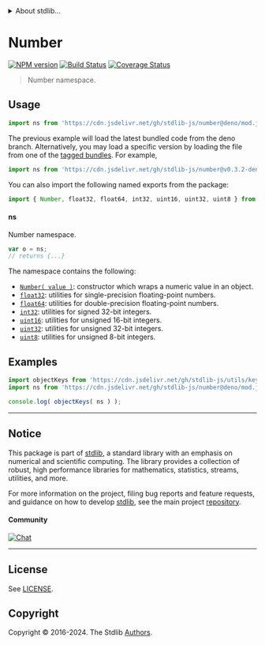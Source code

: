 <!--

@license Apache-2.0

Copyright (c) 2021 The Stdlib Authors.

Licensed under the Apache License, Version 2.0 (the "License");
you may not use this file except in compliance with the License.
You may obtain a copy of the License at

   http://www.apache.org/licenses/LICENSE-2.0

Unless required by applicable law or agreed to in writing, software
distributed under the License is distributed on an "AS IS" BASIS,
WITHOUT WARRANTIES OR CONDITIONS OF ANY KIND, either express or implied.
See the License for the specific language governing permissions and
limitations under the License.

-->


<details>
  <summary>
    About stdlib...
  </summary>
  <p>We believe in a future in which the web is a preferred environment for numerical computation. To help realize this future, we've built stdlib. stdlib is a standard library, with an emphasis on numerical and scientific computation, written in JavaScript (and C) for execution in browsers and in Node.js.</p>
  <p>The library is fully decomposable, being architected in such a way that you can swap out and mix and match APIs and functionality to cater to your exact preferences and use cases.</p>
  <p>When you use stdlib, you can be absolutely certain that you are using the most thorough, rigorous, well-written, studied, documented, tested, measured, and high-quality code out there.</p>
  <p>To join us in bringing numerical computing to the web, get started by checking us out on <a href="https://github.com/stdlib-js/stdlib">GitHub</a>, and please consider <a href="https://opencollective.com/stdlib">financially supporting stdlib</a>. We greatly appreciate your continued support!</p>
</details>

# Number

[![NPM version][npm-image]][npm-url] [![Build Status][test-image]][test-url] [![Coverage Status][coverage-image]][coverage-url] <!-- [![dependencies][dependencies-image]][dependencies-url] -->

> Number namespace.



<section class="usage">

## Usage

```javascript
import ns from 'https://cdn.jsdelivr.net/gh/stdlib-js/number@deno/mod.js';
```
The previous example will load the latest bundled code from the deno branch. Alternatively, you may load a specific version by loading the file from one of the [tagged bundles](https://github.com/stdlib-js/number/tags). For example,

```javascript
import ns from 'https://cdn.jsdelivr.net/gh/stdlib-js/number@v0.3.2-deno/mod.js';
```

You can also import the following named exports from the package:

```javascript
import { Number, float32, float64, int32, uint16, uint32, uint8 } from 'https://cdn.jsdelivr.net/gh/stdlib-js/number@deno/mod.js';
```

#### ns

Number namespace.

```javascript
var o = ns;
// returns {...}
```

The namespace contains the following:

<!-- <toc pattern="*"> -->

<div class="namespace-toc">

-   <span class="signature">[`Number( value )`][@stdlib/number/ctor]</span><span class="delimiter">: </span><span class="description">constructor which wraps a numeric value in an object.</span>
-   <span class="signature">[`float32`][@stdlib/number/float32]</span><span class="delimiter">: </span><span class="description">utilities for single-precision floating-point numbers.</span>
-   <span class="signature">[`float64`][@stdlib/number/float64]</span><span class="delimiter">: </span><span class="description">utilities for double-precision floating-point numbers.</span>
-   <span class="signature">[`int32`][@stdlib/number/int32]</span><span class="delimiter">: </span><span class="description">utilities for signed 32-bit integers.</span>
-   <span class="signature">[`uint16`][@stdlib/number/uint16]</span><span class="delimiter">: </span><span class="description">utilities for unsigned 16-bit integers.</span>
-   <span class="signature">[`uint32`][@stdlib/number/uint32]</span><span class="delimiter">: </span><span class="description">utilities for unsigned 32-bit integers.</span>
-   <span class="signature">[`uint8`][@stdlib/number/uint8]</span><span class="delimiter">: </span><span class="description">utilities for unsigned 8-bit integers.</span>

</div>

<!-- </toc> -->

</section>

<!-- /.usage -->

<section class="examples">

## Examples

<!-- TODO: better examples -->

<!-- eslint no-undef: "error" -->

```javascript
import objectKeys from 'https://cdn.jsdelivr.net/gh/stdlib-js/utils/keys@deno/mod.js';
import ns from 'https://cdn.jsdelivr.net/gh/stdlib-js/number@deno/mod.js';

console.log( objectKeys( ns ) );
```

</section>

<!-- /.examples -->

<!-- Section for related `stdlib` packages. Do not manually edit this section, as it is automatically populated. -->

<section class="related">

</section>

<!-- /.related -->

<!-- Section for all links. Make sure to keep an empty line after the `section` element and another before the `/section` close. -->


<section class="main-repo" >

* * *

## Notice

This package is part of [stdlib][stdlib], a standard library with an emphasis on numerical and scientific computing. The library provides a collection of robust, high performance libraries for mathematics, statistics, streams, utilities, and more.

For more information on the project, filing bug reports and feature requests, and guidance on how to develop [stdlib][stdlib], see the main project [repository][stdlib].

#### Community

[![Chat][chat-image]][chat-url]

---

## License

See [LICENSE][stdlib-license].


## Copyright

Copyright &copy; 2016-2024. The Stdlib [Authors][stdlib-authors].

</section>

<!-- /.stdlib -->

<!-- Section for all links. Make sure to keep an empty line after the `section` element and another before the `/section` close. -->

<section class="links">

[npm-image]: http://img.shields.io/npm/v/@stdlib/number.svg
[npm-url]: https://npmjs.org/package/@stdlib/number

[test-image]: https://github.com/stdlib-js/number/actions/workflows/test.yml/badge.svg?branch=v0.3.2
[test-url]: https://github.com/stdlib-js/number/actions/workflows/test.yml?query=branch:v0.3.2

[coverage-image]: https://img.shields.io/codecov/c/github/stdlib-js/number/main.svg
[coverage-url]: https://codecov.io/github/stdlib-js/number?branch=main

<!--

[dependencies-image]: https://img.shields.io/david/stdlib-js/number.svg
[dependencies-url]: https://david-dm.org/stdlib-js/number/main

-->

[chat-image]: https://img.shields.io/gitter/room/stdlib-js/stdlib.svg
[chat-url]: https://app.gitter.im/#/room/#stdlib-js_stdlib:gitter.im

[stdlib]: https://github.com/stdlib-js/stdlib

[stdlib-authors]: https://github.com/stdlib-js/stdlib/graphs/contributors

[umd]: https://github.com/umdjs/umd
[es-module]: https://developer.mozilla.org/en-US/docs/Web/JavaScript/Guide/Modules

[deno-url]: https://github.com/stdlib-js/number/tree/deno
[deno-readme]: https://github.com/stdlib-js/number/blob/deno/README.md
[umd-url]: https://github.com/stdlib-js/number/tree/umd
[umd-readme]: https://github.com/stdlib-js/number/blob/umd/README.md
[esm-url]: https://github.com/stdlib-js/number/tree/esm
[esm-readme]: https://github.com/stdlib-js/number/blob/esm/README.md
[branches-url]: https://github.com/stdlib-js/number/blob/main/branches.md

[stdlib-license]: https://raw.githubusercontent.com/stdlib-js/number/main/LICENSE

<!-- <toc-links> -->

[@stdlib/number/ctor]: https://github.com/stdlib-js/number/tree/main/ctor

[@stdlib/number/float32]: https://github.com/stdlib-js/number/tree/main/float32

[@stdlib/number/float64]: https://github.com/stdlib-js/number/tree/main/float64

[@stdlib/number/int32]: https://github.com/stdlib-js/number/tree/main/int32

[@stdlib/number/uint16]: https://github.com/stdlib-js/number/tree/main/uint16

[@stdlib/number/uint32]: https://github.com/stdlib-js/number/tree/main/uint32

[@stdlib/number/uint8]: https://github.com/stdlib-js/number/tree/main/uint8

<!-- </toc-links> -->

</section>

<!-- /.links -->
